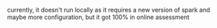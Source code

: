currently, it doesn't run locally as it requires a new version of spark and maybe more configuration, but it got 100% in online assessment